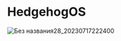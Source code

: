 # HedgehogOS
![Без названия28_20230717222400](https://github.com/StpoEzk/HedgehogOS/assets/40798676/ea3d0422-9d56-4bf8-a8af-caab118ae2aa)
